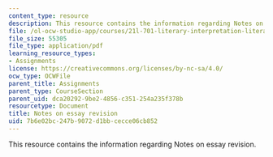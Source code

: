 ```yaml
---
content_type: resource
description: This resource contains the information regarding Notes on essay revision.
file: /ol-ocw-studio-app/courses/21l-701-literary-interpretation-literature-and-urban-experience-spring-2009/7b6e02bc247b9072d1bbcecce06cb852_MIT21L_701S09_Notes_Essay.pdf
file_size: 55305
file_type: application/pdf
learning_resource_types:
- Assignments
license: https://creativecommons.org/licenses/by-nc-sa/4.0/
ocw_type: OCWFile
parent_title: Assignments
parent_type: CourseSection
parent_uid: dca20292-9be2-4856-c351-254a235f378b
resourcetype: Document
title: Notes on essay revision
uid: 7b6e02bc-247b-9072-d1bb-cecce06cb852
---
```

This resource contains the information regarding Notes on essay revision.